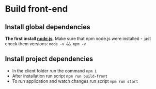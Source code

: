 # Build front-end

## Install global dependencies
**The first install [node.js](https://nodejs.org/en/ 'Official node.js site')**. Make sure that npm node.js were installed - just check them versions: `node -v && npm -v`

## Install project dependencies
* In the client folder run the command `npm i`
* After installation run script `npm run build-front`
* To run application and watch changes run script `npm run start`